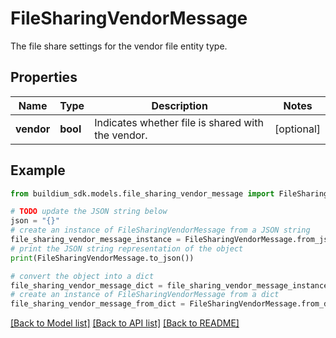 # FileSharingVendorMessage

The file share settings for the vendor file entity type.

## Properties

Name | Type | Description | Notes
------------ | ------------- | ------------- | -------------
**vendor** | **bool** | Indicates whether file is shared with the vendor. | [optional] 

## Example

```python
from buildium_sdk.models.file_sharing_vendor_message import FileSharingVendorMessage

# TODO update the JSON string below
json = "{}"
# create an instance of FileSharingVendorMessage from a JSON string
file_sharing_vendor_message_instance = FileSharingVendorMessage.from_json(json)
# print the JSON string representation of the object
print(FileSharingVendorMessage.to_json())

# convert the object into a dict
file_sharing_vendor_message_dict = file_sharing_vendor_message_instance.to_dict()
# create an instance of FileSharingVendorMessage from a dict
file_sharing_vendor_message_from_dict = FileSharingVendorMessage.from_dict(file_sharing_vendor_message_dict)
```
[[Back to Model list]](../README.md#documentation-for-models) [[Back to API list]](../README.md#documentation-for-api-endpoints) [[Back to README]](../README.md)


